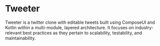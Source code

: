 # Tweeter

Tweeter is a twitter clone with editable tweets built using ComposeUI and Kotlin within a multi-module, layered architecture. It focuses on industry-relevant best practices as they pertain to scalability, testability, and maintainability.
